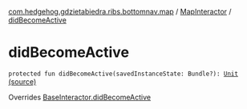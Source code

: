[com.hedgehog.gdzietabiedra.ribs.bottomnav.map](../index.md) / [MapInteractor](index.md) / [didBecomeActive](./did-become-active.md)

# didBecomeActive

`protected fun didBecomeActive(savedInstanceState: Bundle?): `[`Unit`](https://kotlinlang.org/api/latest/jvm/stdlib/kotlin/-unit/index.html) [(source)](https://github.com/asvid/GdzieTaBiedra/tree/master/app/src/main/java/com/hedgehog/gdzietabiedra/ribs/bottomnav/map/MapInteractor.kt#L48)

Overrides [BaseInteractor.didBecomeActive](../../com.uber.rib.core/-base-interactor/did-become-active.md)

